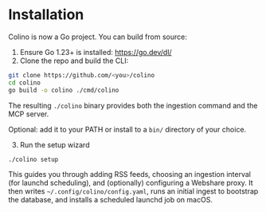 # Installation

Colino is now a Go project. You can build from source:

1. Ensure Go 1.23+ is installed: https://go.dev/dl/
2. Clone the repo and build the CLI:

```bash
git clone https://github.com/<you>/colino
cd colino
go build -o colino ./cmd/colino
```

The resulting `./colino` binary provides both the ingestion command and the MCP server.

Optional: add it to your PATH or install to a `bin/` directory of your choice.

3. Run the setup wizard

```bash
./colino setup
```

This guides you through adding RSS feeds, choosing an ingestion interval (for launchd scheduling), and (optionally) configuring a Webshare proxy. It then writes `~/.config/colino/config.yaml`, runs an initial ingest to bootstrap the database, and installs a scheduled launchd job on macOS.
